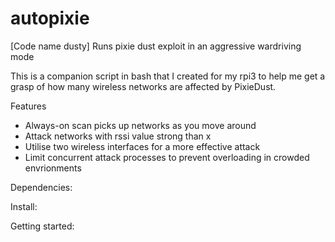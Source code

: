 # autopixie
[Code name dusty] Runs pixie dust exploit in an aggressive wardriving mode

This is a companion script in bash that I created for my rpi3 to help me get a grasp of how many wireless networks are affected by PixieDust.

Features
* Always-on scan picks up networks as you move around
* Attack networks with rssi value strong than x
* Utilise two wireless interfaces for a more effective attack
* Limit concurrent attack processes to prevent overloading in crowded envrionments

Dependencies:

Install:

Getting started:
